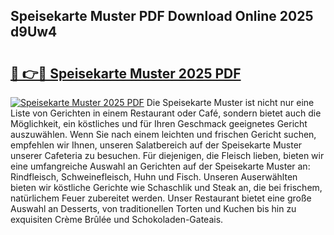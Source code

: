 ## Speisekarte Muster PDF Download Online 2025 d9Uw4

# <h2><a href="http://gcaueb.nevu.top/?p=Speisekarte+Muster">🔗 👉🔴 Speisekarte Muster 2025 PDF</a></h2>

[![Speisekarte Muster 2025 PDF](https://i.imgur.com/dBaPXMq.png)](http://gcaueb.nevu.top/?p=Speisekarte+Muster)
Die Speisekarte Muster ist nicht nur eine Liste von Gerichten in einem Restaurant oder Café, sondern bietet auch die Möglichkeit, ein köstliches und für Ihren Geschmack geeignetes Gericht auszuwählen. Wenn Sie nach einem leichten und frischen Gericht suchen, empfehlen wir Ihnen, unseren Salatbereich auf der Speisekarte Muster unserer Cafeteria zu besuchen. Für diejenigen, die Fleisch lieben, bieten wir eine umfangreiche Auswahl an Gerichten auf der Speisekarte Muster an: Rindfleisch, Schweinefleisch, Huhn und Fisch. Unseren Auserwählten bieten wir köstliche Gerichte wie Schaschlik und Steak an, die bei frischem, natürlichem Feuer zubereitet werden. Unser Restaurant bietet eine große Auswahl an Desserts, von traditionellen Torten und Kuchen bis hin zu exquisiten Crème Brûlée und Schokoladen-Gateais.
